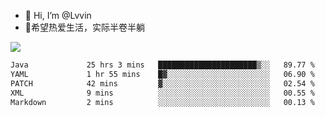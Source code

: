 - 👋 Hi, I’m @Lvvin
- 🍎希望热爱生活，实际半卷半躺
<!--
👀 I’m interested in ...
- 🌱 I’m currently learning ...
- 💞️ I’m looking to collaborate on ...
- 📫 How to reach me ...
->

<!---
Lvvin/Lvvin is a ✨ special ✨ repository because its `README.md` (this file) appears on your GitHub profile.
You can click the Preview link to take a look at your changes.

![Lvvin's GitHub stats](https://github-readme-stats.vercel.app/api?username=Lvvin&theme=default&show_icons=true&count_private=true)
--->

<a href="https://github.com/anuraghazra/github-readme-stats">
  <img align="center" src="https://github-readme-stats-lvvins-projects.vercel.app/api?username=Lvvin&theme=default&show_icons=true&count_private=true" />
</a>

<!--START_SECTION:waka-->

```txt
Java             25 hrs 3 mins   ██████████████████████▒░░   89.77 %
YAML             1 hr 55 mins    █▓░░░░░░░░░░░░░░░░░░░░░░░   06.90 %
PATCH            42 mins         ▓░░░░░░░░░░░░░░░░░░░░░░░░   02.54 %
XML              9 mins          ░░░░░░░░░░░░░░░░░░░░░░░░░   00.55 %
Markdown         2 mins          ░░░░░░░░░░░░░░░░░░░░░░░░░   00.13 %
```

<!--END_SECTION:waka-->


